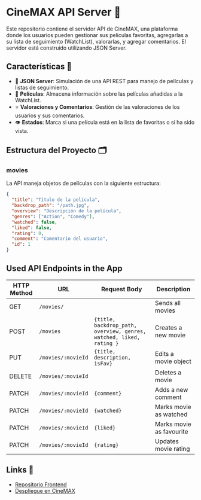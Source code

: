 # CineMAX API Server 📡

Este repositorio contiene el servidor API de CineMAX, una plataforma donde los usuarios pueden gestionar sus películas favoritas, agregarlas a su lista de seguimiento (WatchList), 
valorarlas, y agregar comentarios. El servidor está construido utilizando JSON Server.

## Características 🚀

- 📃 **JSON Server**: Simulación de una API REST para manejo de películas y listas de seguimiento.
- 🎥 **Películas**: Almacena información sobre las películas añadidas a la WatchList.
- ⭐ **Valoraciones y Comentarios**: Gestión de las valoraciones de los usuarios y sus comentarios.
- 👁️ **Estados**: Marca si una película está en la lista de favoritas o si ha sido vista.

## Estructura del Proyecto 🗂️

### movies

La API maneja objetos de películas con la siguiente estructura:

```json
{
  "title": "Título de la película",
  "backdrop_path": "/path.jpg",
  "overview": "Descripción de la película",
  "genres": ["Action", "Comedy"],
  "watched": false,
  "liked": false,
  "rating": 0,
  "comment": "Comentario del usuario",
  "id": 1
}
```

## Used API Endpoints in the App

| HTTP Method | URL                         | Request Body                                                   | Description                                                |
| ----------- | --------------------------- | -------------------------------------------------------------- | ---------------------------------------------------------- |
| GET         | `/movies/`                  |                                                                | Sends all movies                                            |
| POST        | `/movies`                   | `{title, backdrop_path, overview, genres, watched, liked, rating }` | Creates a new movie                                        |
| PUT         | `/movies/:movieId`          | `{title, description, isFav}`                                  | Edits a movie object                                        |
| DELETE      | `/movies/:movieId`          |                                                                | Deletes a movie                                             |
| PATCH       | `/movies/:movieId`          | `{comment}`                                                    | Adds a new comment                                          |
| PATCH       | `/movies/:movieId`          | `{watched}`                                                    | Marks movie as watched                                      |
| PATCH       | `/movies/:movieId`          | `{liked}`                                                      | Marks movie as favourite                                    |
| PATCH       | `/movies/:movieId`          | `{rating}`                                                     | Updates movie rating                                        |

 
## Links 🔗

- [Repositorio Frontend](https://github.com/loret0g/cineMAX)
- [Despliegue en CineMAX](https://cinemax-ironhack.netlify.app)


